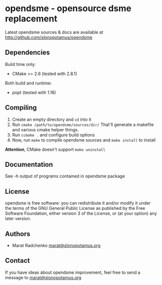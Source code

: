 opendsme - opensource dsme replacement
======================================
Latest opendsme sources & docs are available
at <http://github.com/slonopotamus/opendsme>

Dependencies
------------
Build time only:

 -  CMake >= 2.6 (tested with 2.8.1)

Both build and runtime:

 -  popt (tested with 1.16)

Compiling
---------
1. Create an empty directory and `cd` into it
2. Run `cmake /path/to/opendsme/sources/dir/`
That'll generate a makefile and various cmake helper things.
3. Run `ccmake .` and configure build options
4. Now, run `make` to compile opendsme sources and `make install` to install

**Attention**, CMake doesn't support `make uninstall`

Documentation
-------------
See -h output of programs contained in opendsme package

License
-------
opendsme is free software: you can redistribute it and/or modify
it under the terms of the GNU General Public License as published by
the Free Software Foundation, either version 3 of the License, or
(at your option) any later version.

Authors
-------
 -  Marat Radchenko <marat@slonopotamus.org>

Contact
-------
If you have ideas about opendsme improvement, feel
free to send a message to <marat@slonopotamus.org>
